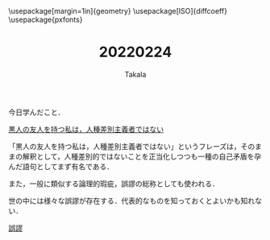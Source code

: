 ﻿---
title: 20220224
yesterday: 20220223
tomorrow: 20220225
days: 790
author: Takala
header-includes:
  - \usepackage[margin=1in]{geometry}
  - \usepackage[ISO]{diffcoeff}
  - \usepackage{pxfonts}
---


今日学んだこと．

[黒人の友人を持つ私は，人種差別主義者ではない](https://w.wiki/3Ryb)

「黒人の友人を持つ私は，人種差別主義者ではない」というフレーズは，そのままの解釈として，人種差別的ではないことを正当化しつつも一種の自己矛盾を孕んだ語句としてまず有名である．


また，一般に類似する論理的瑕疵，誤謬の総称としても使われる．


世の中には様々な誤謬が存在する．代表的なものを知っておくとよいかも知れない．


[誤謬](https://w.wiki/4siq)


